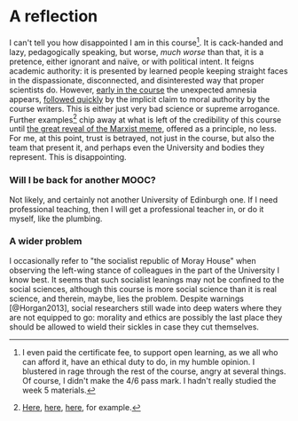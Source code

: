 # A reflection

I can't tell you how disappointed I am in this course[^ref-imho]. It is cack-handed and lazy, pedagogically speaking, but worse, *much worse* than that, it is a pretence, either ignorant and naïve, or with political intent. It feigns academic authority: it is presented by learned people keeping straight faces in the dispassionate, disconnected, and disinterested way that proper scientists do. However, [early in the course](#human-ai-interaction) the unexpected amnesia appears, [followed quickly](#common-ethical-issues) by the implicit claim to moral authority by the course writers. This is either just very bad science or supreme arrogance. Further examples[^ex-1] chip away at what is left of the credibility of this course until [the great reveal of the Marxist meme](#week-4-money-and-markets), offered as a principle, no less. For me, at this point, trust is betrayed, not just in the course, but also the team that present it, and perhaps even the University and bodies they represent. This is disappointing.

### Will I be back for another MOOC?

Not likely, and certainly not another University of Edinburgh one. If I need professional teaching, then I will get a professional teacher in, or do it myself, like the plumbing.

### A wider problem

I occasionally refer to "the socialist republic of Moray House" when observing the  left-wing stance of colleagues in the part of the University I know best. It seems that such socialist leanings may not be confined to the social sciences, although this course is more social science than it is real science, and therein, maybe, lies the problem. Despite warnings [@Horgan2013], social researchers still wade into deep waters where they are not equipped to go: morality and ethics are possibly the last place they should be allowed to wield their sickles in case they cut themselves.

[^ref-imho]: I even paid the certificate fee, to support open learning, as we all who can afford it, have an ethical duty to do, in my humble opinion. I blustered in rage through the rest of the course, angry at several things. Of course, I didn't make the 4/6 pass mark. I hadn't really studied the week 5 materials.

[^ex-1]: [Here](#predicitve-policing), [here](#automating-poverty-task), [here](#bias), for example.
